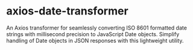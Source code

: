 # axios-date-transformer

An Axios transformer for seamlessly converting ISO 8601 formatted date strings with millisecond precision to JavaScript Date objects. Simplify handling of Date objects in JSON responses with this lightweight utility.
